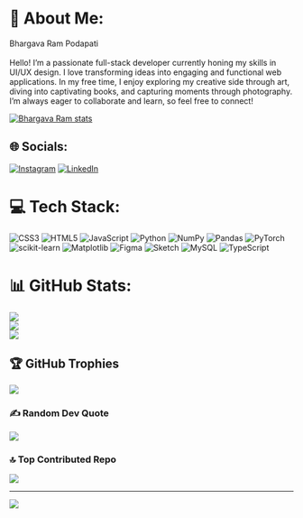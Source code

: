 # 💫 About Me:
Bhargava Ram Podapati<br><br>Hello! I’m a passionate full-stack developer currently honing my skills in UI/UX design. I love transforming ideas into engaging and functional web applications. In my free time, I enjoy exploring my creative side through art, diving into captivating books, and capturing moments through photography. I’m always eager to collaborate and learn, so feel free to connect!

[![Bhargava Ram stats](https://github-readme-stats.vercel.app/api?username=Ram-466&theme=tokyonight)](https://github.com/anuraghazra/github-readme-stats)

## 🌐 Socials:
[![Instagram](https://img.shields.io/badge/Instagram-%23E4405F.svg?logo=Instagram&logoColor=white)](https://instagram.com/@ram_choudary) [![LinkedIn](https://img.shields.io/badge/LinkedIn-%230077B5.svg?logo=linkedin&logoColor=white)](https://linkedin.com/in/www.linkedin.com/in/ram-chowdary) 

# 💻 Tech Stack:
![CSS3](https://img.shields.io/badge/css3-%231572B6.svg?style=for-the-badge&logo=css3&logoColor=white) ![HTML5](https://img.shields.io/badge/html5-%23E34F26.svg?style=for-the-badge&logo=html5&logoColor=white) ![JavaScript](https://img.shields.io/badge/javascript-%23323330.svg?style=for-the-badge&logo=javascript&logoColor=%23F7DF1E) ![Python](https://img.shields.io/badge/python-3670A0?style=for-the-badge&logo=python&logoColor=ffdd54) ![NumPy](https://img.shields.io/badge/numpy-%23013243.svg?style=for-the-badge&logo=numpy&logoColor=white) ![Pandas](https://img.shields.io/badge/pandas-%23150458.svg?style=for-the-badge&logo=pandas&logoColor=white) ![PyTorch](https://img.shields.io/badge/PyTorch-%23EE4C2C.svg?style=for-the-badge&logo=PyTorch&logoColor=white) ![scikit-learn](https://img.shields.io/badge/scikit--learn-%23F7931E.svg?style=for-the-badge&logo=scikit-learn&logoColor=white) ![Matplotlib](https://img.shields.io/badge/Matplotlib-%23ffffff.svg?style=for-the-badge&logo=Matplotlib&logoColor=black) ![Figma](https://img.shields.io/badge/figma-%23F24E1E.svg?style=for-the-badge&logo=figma&logoColor=white) ![Sketch](https://img.shields.io/badge/Sketch-FFB387?style=for-the-badge&logo=sketch&logoColor=black) ![MySQL](https://img.shields.io/badge/mysql-4479A1.svg?style=for-the-badge&logo=mysql&logoColor=white) ![TypeScript](https://img.shields.io/badge/typescript-%23007ACC.svg?style=for-the-badge&logo=typescript&logoColor=white)
# 📊 GitHub Stats:
![](https://github-readme-stats.vercel.app/api?username=Ram-466&theme=dark&hide_border=false&include_all_commits=false&count_private=false)<br/>
![](https://github-readme-streak-stats.herokuapp.com/?user=Ram-466&theme=dark&hide_border=false)<br/>
![](https://github-readme-stats.vercel.app/api/top-langs/?username=Ram-466&theme=dark&hide_border=false&include_all_commits=false&count_private=false&layout=compact)

## 🏆 GitHub Trophies
![](https://github-profile-trophy.vercel.app/?username=Ram-466&theme=tokyonight&no-frame=false&no-bg=true&margin-w=4)

### ✍️ Random Dev Quote
![](https://quotes-github-readme.vercel.app/api?type=horizontal&theme=radical)

### 🔝 Top Contributed Repo
![](https://github-contributor-stats.vercel.app/api?username=Ram-466&limit=5&theme=dark&combine_all_yearly_contributions=true)

---
[![](https://visitcount.itsvg.in/api?id=Ram-466&icon=0&color=0)](https://visitcount.itsvg.in)

<!-- Proudly created with GPRM ( https://gprm.itsvg.in ) -->

